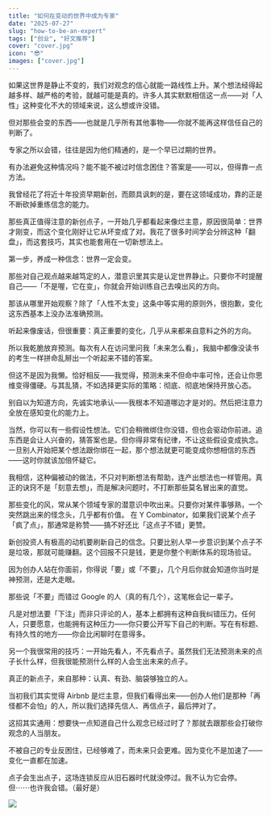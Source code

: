 ```yaml
---
title: "如何在变动的世界中成为专家"
date: "2025-07-27"
slug: "how-to-be-an-expert"
tags: ["创业", "好文推荐"]
cover: "cover.jpg"
icon: "😎"
images: ["cover.jpg"]
---
```

如果这世界是静止不变的，我们对观念的信心就能一路线性上升。某个想法经得起越多样、越严格的考验，就越可能是真的。许多人其实默默相信这一点——对「人性」这种变化不大的领域来说，这么想或许没错。



但对那些会变的东西——也就是几乎所有其他事物——你就不能再这样信任自己的判断了。



专家之所以会错，往往是因为他们精通的，是一个早已过期的世界。



有办法避免这种情况吗？能不能不被过时信念困住？答案是——可以，但得靠一点方法。



我曾经花了将近十年投资早期新创，而颇具讽刺的是，要在这领域成功，靠的正是不断砍掉重练信念的能力。



那些真正值得注意的新创点子，一开始几乎都看起来像烂主意，原因很简单：世界才刚变，而这个变化刚好让它从坏变成了对。我花了很多时间学会分辨这种「翻盘」，而这套技巧，其实也能套用在一切新想法上。



第一步，养成一种信念：世界一定会变。



那些对自己观点越来越笃定的人，潜意识里其实是认定世界静止。只要你不时提醒自己——「不是喔，它在变」，你就会开始训练自己去嗅出风的方向。



那该从哪里开始观察？除了「人性不太变」这条中等实用的原则外，很抱歉，变化这东西基本上没办法准确预测。



听起来像废话，但很重要：真正重要的变化，几乎从来都来自意料之外的方向。



所以我乾脆放弃预测。每次有人在访问里问我「未来怎么看」，我脑中都像没读书的考生一样拼命乱掰出一个听起来不错的答案。



但这不是因为我懒。恰好相反——我觉得，预测未来不但命中率可怜，还会让你思维变得僵硬。与其乱猜，不如选择更实际的策略：彻底、彻底地保持开放心态。



别自以为知道方向，先诚实地承认——我根本不知道哪边才是对的。然后把注意力全放在感知变化的能力上。



当然，你可以有一些假设性想法。它们会稍微绑住你没错，但也会驱动你前进。追东西是会让人兴奋的，猜答案也是。但你得非常有纪律，不让这些假设变成执念。
一旦别人开始把某个想法跟你绑在一起，那个想法就更可能变成你想相信的东西——这时你就该加倍怀疑它。



我相信，这种偏被动的做法，不只对判断想法有帮助，连产出想法也一样管用。真正的诀窍不是「刻意去想」，而是解决问题时，不打断那些莫名冒出来的直觉。



那些变化的风，常从某个领域专家的潜意识中吹出来。只要你对某件事够熟，一个突然跳出来的怪念头，几乎都有价值。
在 Y Combinator，如果我们说某个点子「疯了点」，那通常是称赞——搞不好还比「这点子不错」更赞。



新创投资人有极高的动机要刷新自己的信念。只要比别人早一步意识到某个点子不是垃圾，那就可能赚翻。这个回报不只是钱，更是你整个判断体系的现场验证。



因为创办人站在你面前，你得说「要」或「不要」，几个月后你就会知道你当时是神预测，还是大走眼。



那些说「不要」而错过 Google 的人（真的有几个），这笔帐会记一辈子。



凡是对想法要「下注」而非只评论的人，基本上都拥有这种自我纠错压力。任何人，只要愿意，也能拥有这种压力——你只要公开写下自己的判断。写在有标题、有持久性的地方——你会比闲聊时在意得多。



另一个我很常用的技巧：一开始先看人，不先看点子。虽然我们无法预测未来的点子长什么样，但我很能预测什么样的人会生出未来的点子。



真正的新点子，来自那种：认真、有劲、脑袋够独立的人。



当初我们其实觉得 Airbnb 是烂主意，但我们看得出来——创办人他们是那种「再怪都不会怕」的人，所以我们选择先信人、再信点子，最后押对了。



这招其实通用：想要快一点知道自己什么观念已经过时了？那就去跟那些会打破你观念的人当朋友。



不被自己的专业反困住，已经够难了，而未来只会更难。因为变化不是加速了——变化一直都在加速。



点子会生出点子，这场连锁反应从旧石器时代就没停过。我不认为它会停。
但⋯⋯也许我会错。（最好是）




![](https://prod-files-secure.s3.us-west-2.amazonaws.com/112d0858-5090-4d34-a606-b75eb8d65fd2/46476355-9cf3-4e99-9b7a-3531bc426380/1000202064.png?X-Amz-Algorithm=AWS4-HMAC-SHA256&X-Amz-Content-Sha256=UNSIGNED-PAYLOAD&X-Amz-Credential=ASIAZI2LB4662EPN3PXP%2F20250812%2Fus-west-2%2Fs3%2Faws4_request&X-Amz-Date=20250812T192840Z&X-Amz-Expires=3600&X-Amz-Security-Token=IQoJb3JpZ2luX2VjENP%2F%2F%2F%2F%2F%2F%2F%2F%2F%2FwEaCXVzLXdlc3QtMiJHMEUCIEhYB9uVcT%2BpJoTzT6bU881bJS%2FcjhFo%2Fa1%2Bgd2H7%2Bh7AiEApfoPNc1LSs0QMPL2W1RY078k2rEo8oWl8HmtiYmcaBEq%2FwMIHBAAGgw2Mzc0MjMxODM4MDUiDAvHucndpb%2Fr8xOn0ircA8S%2FWPsAAUllqFsaBsHneBF3Uo3Pl1jV7iXWTly8Cerr7crKTLR44v2%2BY9FvyjviXBOaAzKQpXZFUqk7BpkNZ9TFZriUrccIpEGqGpvOllZHfqQIVg7aF2ZVjERN5xhHsEbtLVfL4l%2FOpcaxPBqq0SSaphiSqGwD2G3mCWi%2F3xftDWx7huRA61fXwGjLZVVWqljkh120tyjbfRx8OO7OVmm23h4X%2FfIMHEUtneOAyh6hBgJI1PnKM%2BGRUWDZigBZt6aMFoHb%2BzsM4owRxXT36XZvmpSwGajGtV0%2FgH6tFoMnfBQD6X%2FmBQqa2UDFjnnbX3tl2WBk41tKw2wqavHwIasaR6K1RkMyQnBPsxJEkoeydp3YoCBF4ECS%2Bd%2B2oKV%2BXntSLlH3qMxYRYhoDdV7sXgTiBPn54Z4G5v8mDXygOXlscMF8K0HvW4SyPi5jKDzOzUJNMCGkZ9BjdTsokcOAa%2FIalHFnyhO83iGB2UUD9obGkSVEV4mLCGEmrdnvrBgUvyR7lzpTrKMs8fMtS%2BzCfhiYXGPAC117eSpLUz6%2BhP7pdhUMKY1ZcXxXI5qzYBpeRvjuGekdOllFG8cqYDfZr%2FpAZhUYCeCe60azdtzYu3%2Bu87i5HP11hrE6ejsMJOk7sQGOqUBFtxhbiwDApvdvQg3%2BNzrl8XnmZBq3mQunyDJnCdGd8hdgxkXxtJyMaY9JvUBFMNpLKUhKuO5JN0vac9YC3bXuF%2BJAjgrPX%2Bfr6QS66OLdKb8liKDUyOoM90Bw2ZOVjZ1hsufz%2FB11buxch98CtvD3Y2wD1ShGWfrH%2FZtVQeCoM%2FraLpY9WoX%2BDTHBUUYrGmajzMsRdX1afoQRkCE11DK%2B6VV3wfN&X-Amz-Signature=3ba946162dfd0e2e3676446a52e9ef6abee00dc97367e0ed718c7069e84e6cd6&X-Amz-SignedHeaders=host&x-amz-checksum-mode=ENABLED&x-id=GetObject)


